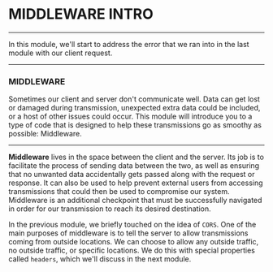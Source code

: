 # MIDDLEWARE INTRO
---
In this module, we'll start to address the error that we ran into in the last module with our client request.

<hr />

### MIDDLEWARE
Sometimes our client and server don't communicate well. Data can get lost or damaged during transmission, unexpected extra data could be included, or a host of other issues could occur. This module will introduce you to a type of code that is designed to help these transmissions go as smoothy as possible: Middleware.
<hr />

**Middleware** lives in the space between the client and the server. Its job is to facilitate the process of sending data between the two, as well as ensuring that no unwanted data accidentally gets passed along with the request or response. It can also be used to help prevent external users from accessing transmissions that could then be used to compromise our system. Middleware is an additional checkpoint that must be successfully navigated in order for our transmission to reach its desired destination.
<br>

In the previous module, we briefly touched on the idea of `CORS`. One of the main purposes of middleware is to tell the server to allow transmissions coming from outside locations. We can choose to allow any outside traffic, no outside traffic, or specific locations. We do this with special properties called `headers`, which we'll discuss in the next module.